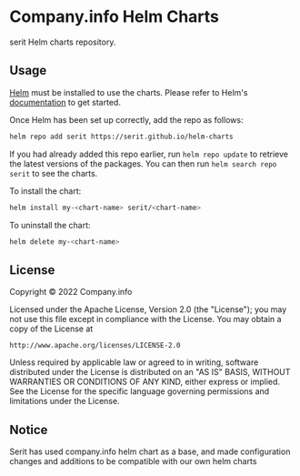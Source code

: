 # Company.info Helm Charts
serit Helm charts repository.

## Usage

[Helm](https://helm.sh) must be installed to use the charts.  Please refer to
Helm's [documentation](https://helm.sh/docs) to get started.

Once Helm has been set up correctly, add the repo as follows:
```sh
helm repo add serit https://serit.github.io/helm-charts
```

If you had already added this repo earlier, run `helm repo update` to retrieve
the latest versions of the packages.  You can then run `helm search repo
serit` to see the charts.

To install the <chart-name> chart:
```sh
helm install my-<chart-name> serit/<chart-name>
```

To uninstall the chart:
```sh
helm delete my-<chart-name>
```

## License

Copyright &copy; 2022 Company.info

Licensed under the Apache License, Version 2.0 (the "License");
you may not use this file except in compliance with the License.
You may obtain a copy of the License at

    http://www.apache.org/licenses/LICENSE-2.0

Unless required by applicable law or agreed to in writing, software
distributed under the License is distributed on an "AS IS" BASIS,
WITHOUT WARRANTIES OR CONDITIONS OF ANY KIND, either express or implied.
See the License for the specific language governing permissions and
limitations under the License.

## Notice
Serit has used company.info helm chart as a base, and made configuration changes and additions to be compatible with our own helm charts
